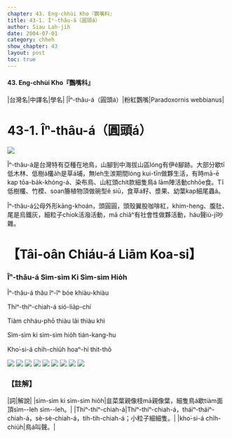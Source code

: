 ```yaml
---
chapter: 43. Eng-chhùi Kho『鸚嘴科』
title: 43-1. Îⁿ-thâu-á（圓頭á）
author: Siau Lah-jih
date: 2004-07-01    
category: chheh
show_chapter: 43
layout: post
toc: true
---
```


#### 43. Eng-chhùi Kho『鸚嘴科』


|台灣名|中譯名|學名|
|Îⁿ-thâu-á（圓頭á）|粉紅鸚嘴|Paradoxornis webbianus|


# 43-1. Îⁿ-thâu-á（圓頭á）

![](../too5/43/43-1-1.Îⁿ-thâu-á.jpg)


Îⁿ-thâu-á是台灣特有亞種在地鳥，山腳到中海拔山區lóng有伊ê腳跡。大部分歇tī低木林、低樹á欉a̍h是草á埔，無leh生湠期間lóng kui-tīn做夥生活，有時mā-ē kap tōa-ba̍k-khóng-á、染布鳥、山紅頭chit款細隻鳥á lām陣活動chhōe食。Tī低樹欉、竹模、soan籐植物頂做碗型ê siū，食草á籽、漿果、幼葉kap細尾蟲á。

Îⁿ-thâu-á公母外形kāng-khoán，頭圓圓，頭殼翼股咖啡紅，khim-heng、腹肚、尾是烏鐵灰，細粒子chiok活潑活動，mā chiâⁿ有社會性做夥活動，háu聲iù-jī吵雜。




# 【Tâi-oân Chiáu-á Liām Koa-si】

### **Îⁿ-thâu-á Sìm-sìm Ki Sìm-sìm Hio̍h**


Îⁿ-thâu-á thâu îⁿ-îⁿ bóe khiàu-khiàu

Thíⁿ-thíⁿ-chiah-á sió-lia̍p-chí

Tiàm chháu-phō thiàu lâi thiàu khì

Sìm-sìm ki sìm-sìm hio̍h tián-kang-hu

Kho͘-si-á chi̍h-chiu̍h hoaⁿ-hí thit-thô 



![](../too5/43/43-1-2.Îⁿ-thâu-á.jpg)
![](../too5/43/43-1-3.Îⁿ-thâu-á.jpg)
![](../too5/43/43-1-4.Îⁿ-thâu-á.jpg)
![](../too5/43/43-1-5.Îⁿ-thâu-á.jpg)
![](../too5/43/43-1-6.Îⁿ-thâu-á.jpg)
![](../too5/43/43-1-7.Îⁿ-thâu-á.jpg)
![](../too5/43/43-1-8.Îⁿ-thâu-á.jpg)
![](../too5/43/43-1-9.Îⁿ-thâu-á.jpg)
![](../too5/43/43-1-10.Îⁿ-thâu-á.jpg)



### 【註解】

|詞|解說|
|sìm-sìm ki sìm-sìm hio̍h|韭菜葉親像枝mā親像葉，細隻鳥á歇tiàm面頂sìm--leh sìm--leh。|
|Thíⁿ-thíⁿ-chiah-á|Thíⁿ-thíⁿ-chiah-á，tháiⁿ-tháiⁿ-chiah-á，sè-sè-chiah-á，tih-tih-chiah-á；小粒子細細隻。|
|kho͘-si-á chi̍h-chiu̍h|鳥á叫聲。|




